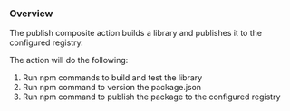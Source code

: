 ### Overview

The publish composite action builds a library and publishes it to the configured registry.

The action will do the following:

1. Run npm commands to build and test the library
2. Run npm command to version the package.json
3. Run npm command to publish the package to the configured registry
